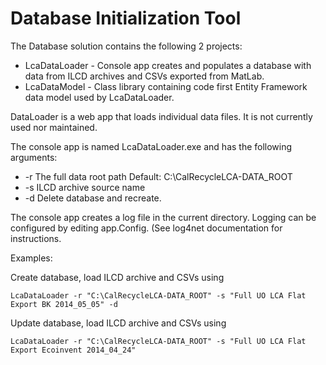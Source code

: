 Database Initialization Tool
============================

The Database solution contains the following 2 projects:
  * LcaDataLoader - Console app creates and populates a database with data from ILCD archives and CSVs exported from MatLab.
  * LcaDataModel - Class library containing code first Entity Framework data model used by LcaDataLoader.
  
DataLoader is a web app that loads individual data files. It is not currently used nor maintained.

The console app is named LcaDataLoader.exe and has the following arguments:
  * -r The full data root path Default: C:\\CalRecycleLCA-DATA_ROOT
  * -s ILCD archive source name
  * -d Delete database and recreate. 
 
 The console app creates a log file in the current directory. Logging can be configured by editing app.Config. (See log4net documentation for instructions.
 
 Examples: 
 
 Create database, load ILCD archive and CSVs using
  <pre><code>LcaDataLoader -r "C:\CalRecycleLCA-DATA_ROOT" -s "Full UO LCA Flat Export BK 2014_05_05" -d</pre></code>
  
 Update database, load ILCD archive and CSVs using
  <pre><code>LcaDataLoader -r "C:\CalRecycleLCA-DATA_ROOT" -s "Full UO LCA Flat Export Ecoinvent 2014_04_24"</pre></code>

  
  
 
 


